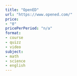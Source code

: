 ```yaml
---
title: "OpenED"
url: "https://www.opened.com/"
price: 
- "0"
pricePerPeriod: "n/a"
format: 
- course
- quizz
- video
subject: 
- math
- science
- english
---
```

